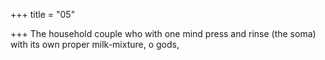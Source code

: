 +++
title = "05"

+++
The household couple who with one mind press and rinse (the soma) with its own proper milk-mixture, o gods,  